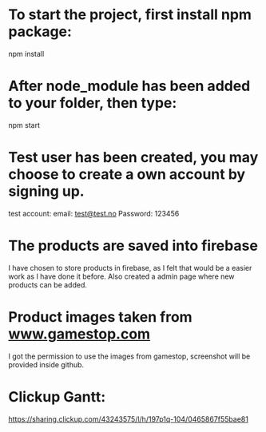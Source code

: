 # To start the project, first install npm package:

npm install

# After node_module has been added to your folder, then type:

npm start

# Test user has been created, you may choose to create a own account by signing up.

test account:
email: test@test.no
Password: 123456

# The products are saved into firebase

I have chosen to store products in firebase, as I felt that would be a easier work
as I have done it before. Also created a admin page where new products can be added.

# Product images taken from www.gamestop.com

I got the permission to use the images from gamestop, screenshot will be provided inside github.

# Clickup Gantt:

https://sharing.clickup.com/43243575/l/h/197p1q-104/0465867f55bae81

